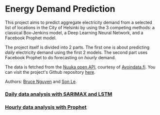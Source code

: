 # Energy Demand Prediction

This project aims to predict aggregate electricity demand from a selected list of locations in the City of Helsinki by using the 3 competing methods: a classical Box-Jenkins model, a Deep Learning Neural Network, and a Facebook Prophet model.

The project itself is divided into 2 parts. The first one is about predicting *daily* electricity demand using the first 2 models. The second part uses Facebook Prophet to do forecasting on *hourly* demand.

The data is fetched from the [Nuuka open API](https://helsinki-openapi.nuuka.cloud/swagger/index.html#/), courtesy of [Avoindata.fi](www.avoindata.fi). You can visit the project's Github repository [here](https://quan-possible.github.io/energy-demand-prediction).

Authors: [Bruce Nguyen](https://github.com/quan-possible) and [Son Le](https://github.com/SonAlexLe).

### [Daily data analysis with SARIMAX and LSTM](https://quan-possible.github.io/energy-demand-prediction/daily)

### [Hourly data analysis with Prophet](https://quan-possible.github.io/energy-demand-prediction/hourly)
